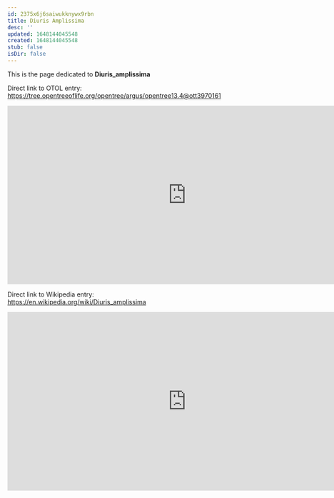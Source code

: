 ```yaml
---
id: 2375x6j6saiwukknywx9rbn
title: Diuris Amplissima
desc: ''
updated: 1648144045548
created: 1648144045548
stub: false
isDir: false
---
```

This is the page dedicated to **Diuris_amplissima**


Direct link to OTOL entry: https://tree.opentreeoflife.org/opentree/argus/opentree13.4@ott3970161



<html>
    <body>
    <iframe src="https://tree.opentreeoflife.org/opentree/argus/opentree13.4@ott3970161"
    width="800" height="400" frameborder="0" allowfullscreen> </iframe>
    </body>
</html>
    


Direct link to Wikipedia entry: https://en.wikipedia.org/wiki/Diuris_amplissima



<html>
    <body>
    <iframe src="https://en.wikipedia.org/wiki/Diuris_amplissima"
    width="800" height="400" frameborder="0" allowfullscreen> </iframe>
    </body>
</html>
    
